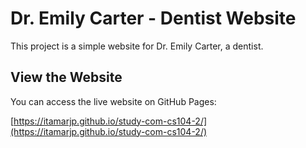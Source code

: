 # Dr. Emily Carter - Dentist Website

This project is a simple website for Dr. Emily Carter, a dentist.

## View the Website

You can access the live website on GitHub Pages:

[https://itamarjp.github.io/study-com-cs104-2/](https://itamarjp.github.io/study-com-cs104-2/)
